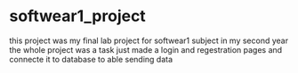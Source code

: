# softwear1_project
this project was my final lab project for softwear1 subject in my second year the whole project was a task just made a login and regestration pages and connecte it to database to able sending data
